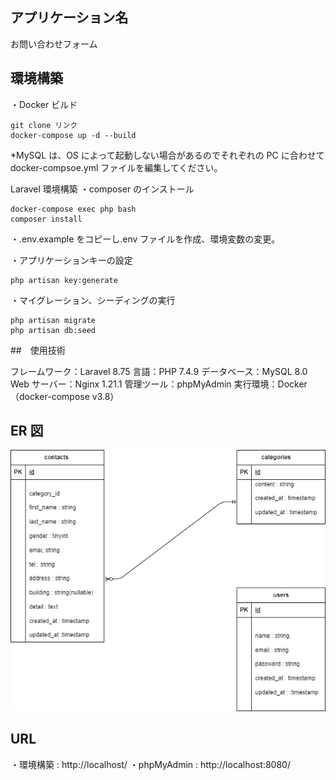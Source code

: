 ## アプリケーション名

お問い合わせフォーム

## 環境構築

・Docker ビルド

```
git clone リンク
docker-compose up -d --build
```

\*MySQL は、OS によって起動しない場合があるのでそれぞれの PC に合わせて docker-compsoe.yml ファイルを編集してください。

Laravel 環境構築
・composer のインストール

```
docker-compose exec php bash
composer install
```

・.env.example をコピーし.env ファイルを作成、環境変数の変更。

・アプリケーションキーの設定

```
php artisan key:generate

```

・マイグレーション、シーディングの実行

```
php artisan migrate
php artisan db:seed

```

##　使用技術

フレームワーク：Laravel 8.75
言語：PHP 7.4.9
データベース：MySQL 8.0
Web サーバー：Nginx 1.21.1
管理ツール：phpMyAdmin
実行環境：Docker（docker-compose v3.8）

## ER 図

![ER図](ER.drawio.png)

## URL

・環境構築 : http://localhost/
・phpMyAdmin : http://localhost:8080/

```

```

